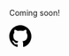 <meta name="viewport" content="width=device-width,initial-scale=1">
<link rel="stylesheet" href="https://696-eth.github.io/readme-themes/orange.css">

Coming soon!

<a id="github-link" href="https://github.com/etheralpha/evm-updates/" target="_blank">
  <svg height="40" width="40" aria-hidden="true" viewBox="0 0 16 16" version="1.1" width="32" data-view-component="true" class="octicon octicon-mark-github v-align-middle">
      <path fill-rule="evenodd" d="M8 0C3.58 0 0 3.58 0 8c0 3.54 2.29 6.53 5.47 7.59.4.07.55-.17.55-.38 0-.19-.01-.82-.01-1.49-2.01.37-2.53-.49-2.69-.94-.09-.23-.48-.94-.82-1.13-.28-.15-.68-.52-.01-.53.63-.01 1.08.58 1.23.82.72 1.21 1.87.87 2.33.66.07-.52.28-.87.51-1.07-1.78-.2-3.64-.89-3.64-3.95 0-.87.31-1.59.82-2.15-.08-.2-.36-1.02.08-2.12 0 0 .67-.21 2.2.82.64-.18 1.32-.27 2-.27.68 0 1.36.09 2 .27 1.53-1.04 2.2-.82 2.2-.82.44 1.1.16 1.92.08 2.12.51.56.82 1.27.82 2.15 0 3.07-1.87 3.75-3.65 3.95.29.25.54.73.54 1.48 0 1.07-.01 1.93-.01 2.2 0 .21.15.46.55.38A8.013 8.013 0 0016 8c0-4.42-3.58-8-8-8z"></path>
  </svg>
</a>

